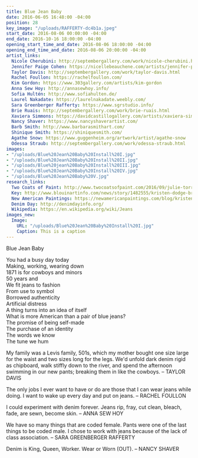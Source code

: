 ```yaml
---
title: Blue Jean Baby
date: 2016-06-05 16:48:00 -04:00
position: 28
key_image: "/uploads/RAFFERTY-dc4b1a.jpeg"
start_date: 2016-08-06 00:00:00 -04:00
end_date: 2016-10-16 18:00:00 -04:00
opening_start_time_and_date: 2016-08-06 18:00:00 -04:00
opening_end_time_and_date: 2016-08-06 20:00:00 -04:00
artist_links:
  Nicole Cherubini: http://septembergallery.com/work/nicole-cherubini.html
  Jennifer Paige Cohen: https://nicellebeauchene.com/artists/jennifer-paige-cohen/
  Taylor Davis: http://septembergallery.com/work/taylor-davis.html
  Rachel Foullon: https://rachelfoullon.com/
  Kim Gordon: https://www.303gallery.com/artists/kim-gordon
  Anna Sew Hoy: http://annasewhoy.info/
  Sofia Hultén: http://www.sofiahulten.de/
  Laurel Nakadate: https://laurelnakadate.weebly.com/
  Sara Greenberger Rafferty: https://www.sgrstudio.info/
  Brie Ruais: http://septembergallery.com/work/brie-ruais.html
  Xaviera Simmons: https://davidcastillogallery.com/artists/xaviera-simmons/
  Nancy Shaver: https://www.nancyshaverartist.com/
  Barb Smith: http://www.barbarasmithart.com/
  Shinique Smith: https://shiniquesmith.com/
  Agathe Snow: https://www.guggenheim.org/artwork/artist/agathe-snow
  Odessa Straub: http://septembergallery.com/work/odessa-straub.html
images:
- "/uploads/Blue%20Jean%20Baby%20Install%20I.jpg"
- "/uploads/Blue%20Jean%20Baby%20Install%20II.jpg"
- "/uploads/Blue%20jean%20Baby%20Install%20III.jpg"
- "/uploads/Blue%20Jean%20Baby%20Install%20IV.jpg"
- "/uploads/Blue%20Jean%20Baby%20V.jpg"
research_links:
  Two Coats of Paint: http://www.twocoatsofpaint.com/2016/09/julie-torres-dispatches-from-hudson-part-2.html
  Key: http://www.blouinartinfo.com/news/story/1482555/kristen-dodge-brings-september-to-hudson
  New American Paintings: https://newamericanpaintings.com/blog/kristen-dodge-back-game-september
  Denim Day: http://denimdayinfo.org/
  Wikipedia: https://en.wikipedia.org/wiki/Jeans
images_new:
  Image:
    URL: "/uploads/Blue%20Jean%20Baby%20Install%20I.jpg"
    Caption: This is a caption
---
```


Blue Jean Baby

You had a busy day today  
Making, working, wearing down  
1871 is for cowboys and minors  
50 years and  
We fit jeans to fashion  
From use to symbol  
Borrowed authenticity  
Artificial distress  
A thing turns into an idea of itself  
What is more American than a pair of blue jeans?  
The promise of being self-made  
The purchase of an identity  
The words we know  
The tune we hum  

My family was a Levis family, 501s, which my mother bought one size large for the waist and two sizes long for the legs. We'd unfold dark denim rigid as chipboard, walk stiffly down to the river, and spend the afternoon swimming in our new pants; breaking them in like the cowboys. – TAYLOR DAVIS

The only jobs I ever want to have or do are those that I can wear jeans while doing. I want to wake up every day and put on jeans. – RACHEL FOULLON

I could experiment with denim forever. Jeans rip, fray, cut clean, bleach, fade, are sewn, become skin. – ANNA SEW HOY

We have so many things that are coded female. Pants were one of the last things to be coded male. I chose to work with jeans because of the lack of class association. – SARA GREENBERGER RAFFERTY

Denim is King, Queen, Worker. Wear or Worn (OUT).  – NANCY SHAVER